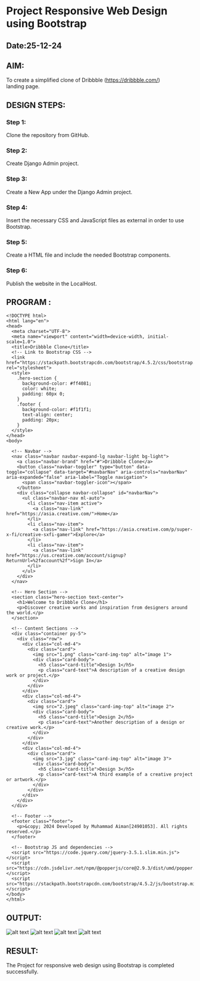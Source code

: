 # Project Responsive Web Design using Bootstrap
## Date:25-12-24

## AIM:
To create a simplified clone of Dribbble (https://dribbble.com/) landing page.


## DESIGN STEPS:

### Step 1:
Clone the repository from GitHub.

### Step 2:
Create Django Admin project.

### Step 3:
Create a New App under the Django Admin project.

### Step 4:
Insert the necessary CSS and JavaScript files as external in order to use Bootstrap.

### Step 5:
Create a HTML file and include the needed Bootstrap components.

### Step 6:
Publish the website in the LocalHost.

## PROGRAM :
```
<!DOCTYPE html>
<html lang="en">
<head>
  <meta charset="UTF-8">
  <meta name="viewport" content="width=device-width, initial-scale=1.0">
  <title>Dribbble Clone</title>
  <!-- Link to Bootstrap CSS -->
  <link href="https://stackpath.bootstrapcdn.com/bootstrap/4.5.2/css/bootstrap.min.css" rel="stylesheet">
  <style>
    .hero-section {
      background-color: #ff4081;
      color: white;
      padding: 60px 0;
    }
    .footer {
      background-color: #f1f1f1;
      text-align: center;
      padding: 20px;
    }
  </style>
</head>
<body>

  <!-- Navbar -->
  <nav class="navbar navbar-expand-lg navbar-light bg-light">
    <a class="navbar-brand" href="#">Dribbble Clone</a>
    <button class="navbar-toggler" type="button" data-toggle="collapse" data-target="#navbarNav" aria-controls="navbarNav" aria-expanded="false" aria-label="Toggle navigation">
      <span class="navbar-toggler-icon"></span>
    </button>
    <div class="collapse navbar-collapse" id="navbarNav">
      <ul class="navbar-nav ml-auto">
        <li class="nav-item active">
          <a class="nav-link" href="https://asia.creative.com/">Home</a>
        </li>
        <li class="nav-item">
          <a class="nav-link" href="https://asia.creative.com/p/super-x-fi/creative-sxfi-gamer">Explore</a>
        </li>
        <li class="nav-item">
          <a class="nav-link" href="https://us.creative.com/account/signup?ReturnUrl=%2faccount%2f">Sign In</a>
        </li>
      </ul>
    </div>
  </nav>

  <!-- Hero Section -->
  <section class="hero-section text-center">
    <h1>Welcome to Dribbble Clone</h1>
    <p>Discover creative works and inspiration from designers around the world.</p>
  </section>

  <!-- Content Sections -->
  <div class="container py-5">
    <div class="row">
      <div class="col-md-4">
        <div class="card">
          <img src="1.png" class="card-img-top" alt="image 1">
          <div class="card-body">
            <h5 class="card-title">Design 1</h5>
            <p class="card-text">A description of a creative design work or project.</p>
          </div>
        </div>
      </div>
      <div class="col-md-4">
        <div class="card">
          <img src="2.jpeg" class="card-img-top" alt="image 2">
          <div class="card-body">
            <h5 class="card-title">Design 2</h5>
            <p class="card-text">Another description of a design or creative work.</p>
          </div>
        </div>
      </div>
      <div class="col-md-4">
        <div class="card">
          <img src="3.jpg" class="card-img-top" alt="image 3">
          <div class="card-body">
            <h5 class="card-title">Design 3</h5>
            <p class="card-text">A third example of a creative project or artwork.</p>
          </div>
        </div>
      </div>
    </div>
  </div>

  <!-- Footer -->
  <footer class="footer">
    <p>&copy; 2024 Developed by Muhammad Aiman[24901053]. All rights reserved.</p>
  </footer>

  <!-- Bootstrap JS and dependencies -->
  <script src="https://code.jquery.com/jquery-3.5.1.slim.min.js"></script>
  <script src="https://cdn.jsdelivr.net/npm/@popperjs/core@2.9.3/dist/umd/popper.min.js"></script>
  <script src="https://stackpath.bootstrapcdn.com/bootstrap/4.5.2/js/bootstrap.min.js"></script>
</body>
</html>
```

## OUTPUT:

![alt text](<Screenshot (65).png>)
![alt text](<Screenshot (66).png>)
![alt text](<Screenshot (67).png>)
![alt text](<Screenshot (68).png>)
## RESULT:
The Project for responsive web design using Bootstrap is completed successfully.
